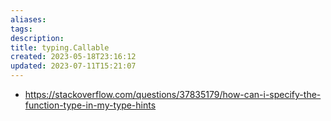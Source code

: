 ```yaml
---
aliases: 
tags: 
description:
title: typing.Callable
created: 2023-05-18T23:16:12
updated: 2023-07-11T15:21:07
---
```

- https://stackoverflow.com/questions/37835179/how-can-i-specify-the-function-type-in-my-type-hints